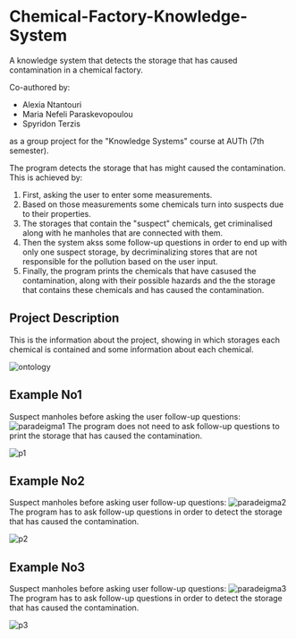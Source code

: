 # Chemical-Factory-Knowledge-System
A knowledge system that detects the storage that has caused contamination in a chemical factory.

Co-authored by:
- Alexia Ntantouri
- Maria Nefeli Paraskevopoulou
- Spyridon Terzis

as a group project for the "Knowledge Systems" course at AUTh (7th semester).

The program detects the storage that has might caused the contamination. This is achieved by:
1. First, asking the user to enter some measurements.
2. Based on those measurements some chemicals turn into suspects due to their properties.
3. The storages that contain the "suspect" chemicals, get criminalised along with he manholes that are connected with them.
4. Then the system akss some follow-up questions in order to end up with only one suspect storage, by decriminalizing stores that are not responsible for the pollution based on the user input.
5. Finally, the program prints the chemicals that have casused the contamination, along with their possible hazards and the the storage that contains these chemicals and has caused the contamination.

## Project Description
This is the information about the project, showing in which storages each chemical is contained and some information about each chemical.

![ontology](https://github.com/alexia-nt/Chemical-Factory-Knowledge-System/assets/74093248/022b170f-4e67-466c-b810-1a68acb66d5d)


## Example No1
Suspect manholes before asking the user follow-up questions:
![paradeigma1](https://github.com/alexia-nt/Chemical-Factory-Knowledge-System/assets/74093248/8e7ffb46-9357-4ce9-bb49-55e6fc36e0b0)
The program does not need to ask follow-up questions to print the storage that has caused the contamination.

![p1](https://github.com/alexia-nt/Chemical-Factory-Knowledge-System/assets/74093248/a4d55413-bbc4-4964-947a-b1c56cb17ec8)

## Example No2
Suspect manholes before asking user follow-up questions:
![paradeigma2](https://github.com/alexia-nt/Chemical-Factory-Knowledge-System/assets/74093248/0c643f03-d440-4cc0-8a21-b5b073cae38f)
The program has to ask follow-up questions in order to detect the storage that has caused the contamination.

![p2](https://github.com/alexia-nt/Chemical-Factory-Knowledge-System/assets/74093248/83a53a37-66e8-49f0-b7f9-4d6ec2b7411b)


## Example No3
Suspect manholes before asking user follow-up questions:
![paradeigma3](https://github.com/alexia-nt/Chemical-Factory-Knowledge-System/assets/74093248/a033ee60-7f4b-4e2c-90ab-dd269cd64a17)
The program has to ask follow-up questions in order to detect the storage that has caused the contamination.

![p3](https://github.com/alexia-nt/Chemical-Factory-Knowledge-System/assets/74093248/181a78bf-6602-49e3-9757-fc242417d61a)
